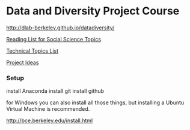 # Data and Diversity Project Course

http://dlab-berkeley.github.io/datadiversity/

[Reading List for Social Science Topics](/datadiversity/readings.html)

[Technical Topics List](/datadiveristy/technical_topics.html)

[Project Ideas](/datadiversity/ideas.html)

### Setup

install Anaconda
install git
install github

for Windows you can also install all those things, but installing a Ubuntu Virtual Machine is recommended.

http://bce.berkeley.edu/install.html
